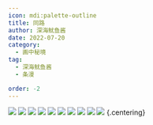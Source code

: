 ```yaml
---
icon: mdi:palette-outline
title: 同路
author: 深海鱿鱼酱
date: 2022-07-20
category:
  - 画中秘境
tag:
  - 深海鱿鱼酱
  - 条漫

order: -2
---
```


![](./res/comic/01.png)
![](./res/comic/02.png)
![](./res/comic/03.png)
![](./res/comic/04.png)
![](./res/comic/05.png)
![](./res/comic/06.png)
![](./res/comic/07.png)
![](./res/comic/08.png)
![](./res/comic/09.png)
![](./res/comic/10.png) {.centering}

<FakeAds />